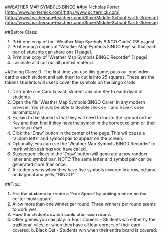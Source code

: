 #WEATHER MAP SYMBOLS BINGO
##by Nicholas Porter
[http://www.porternick.com](http://www.porternick.com)
[http://www.teacherspayteachers.com/Store/Middle-School-Earth-Science](http://www.teacherspayteachers.com/Store/Middle-School-Earth-Science)


##Before Class:
1. Print one copy of the 'Weather Map Symbols BINGO Cards' (35 pages).
2. Print enough copies of 'Weather Map Symbols BINGO Key' so that 
   each pair of students can share one (1 page).
3. Print one copy of 'Weather Map Symbols BINGO Recorder' (1 page).
4. Laminate and cut out all printed material.

##During Class:
0. The first time you use this game, pass out one index card to each 
   student and ask them to cut in into 25 squares. These are the 
   tokens students will use to cover the symbols on the bingo cards.
1. Distribute one Card to each student and one Key to each dyad of
   students.
2. Open the file 'Weather Map Symbols BINGO Caller' in any modern 
   browser. You should be able to double click on it and have it open
   automatically.
3. Explain to the students that they will need to locate the symbol on
   the Key and then find if they have the symbol in the correct column
   on their individual Card.
4. Click the 'Draw' button in the center of the page. This will cause
   a random letter and symbol pair to appear on the screen.
5. Optionally, you can use the 'Weather Map Symbols BINGO Recorder' to
   mark which pairings you have called.
6. Subsequent clicks of the 'Draw' button will generate a new random
   letter and symbol pair. NOTE: The same letter and symbol pair can
   be generated more than once.
7. A students wins when they have five symbols covered in a row, column,
   or diagonal and yells, "BINGO!"

##Tips:
1. Ask the students to create a 'Free Space' by putting a token on the
   center most square.
2. Allow more than one winner per round. Three winners per round seems
   to work well.
3. Have the students switch cards after each round.
4. Other games you can play:
   a. Four Corners - Students win either by the traditional rules,
      or when they have all four corners of their card covered.
   b. Black Out - Students win when their entire board is covered.
